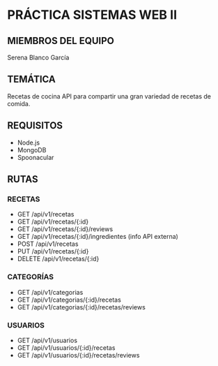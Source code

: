 # PRÁCTICA SISTEMAS WEB II

## MIEMBROS DEL EQUIPO
Serena Blanco García

## TEMÁTICA
Recetas de cocina
API para compartir una gran variedad de recetas de comida.

## REQUISITOS
 - Node.js
 - MongoDB
 - Spoonacular

## RUTAS 
### RECETAS
 - GET /api/v1/recetas
 - GET /api/v1/recetas/{:id}
 - GET /api/v1/recetas/{:id}/reviews
 - GET /api/v1/recetas/{:id}/ingredientes (info API externa)
 - POST /api/v1/recetas
 - PUT /api/v1/recetas/{:id}
 - DELETE /api/v1/recetas/{:id}

### CATEGORÍAS
 - GET /api/v1/categorias
 - GET /api/v1/categorias/{:id}/recetas
 - GET /api/v1/categorias/{:id}/recetas/reviews

### USUARIOS
 - GET /api/v1/usuarios
 - GET /api/v1/usuarios/{:id}/recetas
 - GET /api/v1/usuarios/{:id}/recetas/reviews

